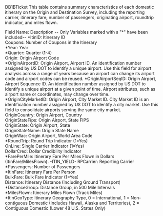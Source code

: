 DB1BTicket
This table contains summary characteristics of each domestic itinerary on the Origin and Destination Survey, including the reporting carrier, itinerary fare, number of passengers, originating airport, roundtrip indicator, and miles flown.

Field Name: Description -- Only Variables marked with a "*" have been included--
*ItinID: Itinerary ID		 
Coupons: Number of Coupons in the Itinerary		 
*Year: Year		 
*Quarter:	Quarter (1-4)		 
Origin: Origin Airport Code		 
*OriginAirportID:	Origin Airport, Airport ID. An identification number assigned by US DOT to identify a unique airport. Use this field for airport analysis across a range of years because an airport can change its airport code and airport codes can be reused.
*OriginAirportSeqID:	Origin Airport, Airport Sequence ID. An identification number assigned by US DOT to identify a unique airport at a given point of time. Airport attributes, such as airport name or coordinates, may change over time.		 
*OriginCityMarketID:	Origin Airport, City Market ID. City Market ID is an identification number assigned by US DOT to identify a city market. Use this field to consolidate airports serving the same city market.		 
OriginCountry:	Origin Airport, Country		 
OriginStateFips:	Origin Airport, State FIPS		 
OriginState:	Origin Airport, State		 
OriginStateName:	Origin State Name		 
OriginWac:	Origin Airport, World Area Code		 
*RoundTrip:	Round Trip Indicator (1=Yes)		 
OnLine:	Single Carrier Indicator (1=Yes)		 
DollarCred:	Dollar Credibility Indicator		 
*FarePerMile:	Itinerary Fare Per Miles Flown in Dollars (ItinFare/MilesFlown). -ITIN_YIELD-
RPCarrier:	Reporting Carrier		 
*Passengers:	Number of Passengers		 
*ItinFare:	Itinerary Fare Per Person		 
BulkFare:	Bulk Fare Indicator (1=Yes)		 
Distance:	Itinerary Distance (Including Ground Transport)		 
*DistanceGroup:	Distance Group, in 500 Mile Intervals		 
*MilesFlown:	Itinerary Miles Flown (Track Miles)		 
*ItinGeoType:	Itinerary Geography Type, 0	= International, 1 = Non-contiguous Domestic (Includes Hawaii, Alaska and Territories), 2	= Contiguous Domestic (Lower 48 U.S. States Only)


